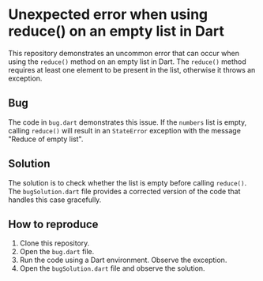 # Unexpected error when using reduce() on an empty list in Dart

This repository demonstrates an uncommon error that can occur when using the `reduce()` method on an empty list in Dart. The `reduce()` method requires at least one element to be present in the list, otherwise it throws an exception.

## Bug
The code in `bug.dart` demonstrates this issue. If the `numbers` list is empty, calling `reduce()` will result in an `StateError` exception with the message "Reduce of empty list".

## Solution
The solution is to check whether the list is empty before calling `reduce()`. The `bugSolution.dart` file provides a corrected version of the code that handles this case gracefully.

## How to reproduce
1. Clone this repository.
2. Open the `bug.dart` file.
3. Run the code using a Dart environment.  Observe the exception.
4. Open the `bugSolution.dart` file and observe the solution.
